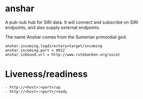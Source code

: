 # anshar

A pub-sub hub for SIRI data. It will connect and subscribe on SIRI endpoints,
and also supply external endpoints.

The name Anshar comes from the Sumerian primordial god.

``` 
anshar.incoming.logdirectory=target/incoming
anshar.incoming.port = 8012
anshar.inbound.url = http://www.rutebanken.org/socat
``` 

# Liveness/readiness
```
- http://<host>:<port>/up
- http://<host>:<port>/ready
```
